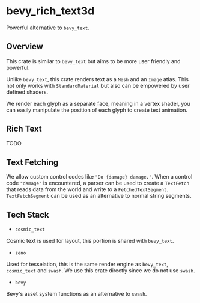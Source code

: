 # bevy_rich_text3d

Powerful alternative to `bevy_text`.

## Overview

This crate is similar to `bevy_text` but aims to be more user friendly and powerful.

Unlike `bevy_text`, this crate renders text as a `Mesh` and an `Image` atlas. This not only works
with `StandardMaterial` but also can be empowered by user defined shaders.

We render each glyph as a separate face, meaning in a vertex shader, you can easily manipulate the
position of each glyph to create text animation.

## Rich Text

TODO

## Text Fetching

We allow custom control codes like `"Do {damage} damage."`.
When a control code `"damage"` is encountered, a parser can be used to create
a `TextFetch` that reads data from the world and write to a `FetchedTextSegment`.
`TextFetchSegment` can be used as an alternative to normal string segments.

## Tech Stack

* `cosmic_text`

Cosmic text is used for layout, this portion is shared with `bevy_text`.

* `zeno`

Used for tesselation, this is the same render engine as `bevy_text`, `cosmic_text` and `swash`.
We use this crate directly since we do not use `swash`.

* `bevy`

Bevy's asset system functions as an alternative to `swash`.
